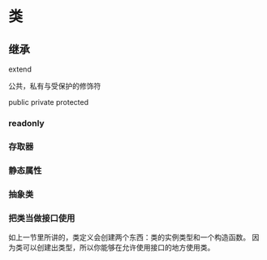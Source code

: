 # 类

## 继承

extend

公共，私有与受保护的修饰符

public
private
protected


### readonly

### 存取器

### 静态属性

### 抽象类

### 把类当做接口使用

如上一节里所讲的，类定义会创建两个东西：类的实例类型和一个构造函数。 因为类可以创建出类型，所以你能够在允许使用接口的地方使用类。